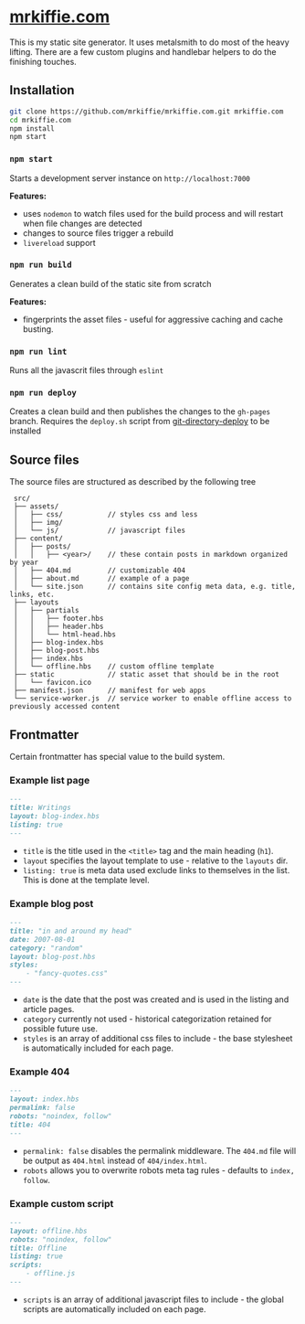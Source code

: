 # [mrkiffie.com](http://mrkiffie.com)

This is my static site generator. It uses metalsmith to do most of the heavy lifting. There are a few custom plugins and handlebar helpers to do the finishing touches.

## Installation

``` bash
git clone https://github.com/mrkiffie/mrkiffie.com.git mrkiffie.com
cd mrkiffie.com
npm install
npm start
```


### `npm start`

Starts a development server instance on `http://localhost:7000`

**Features:**
- uses `nodemon` to watch files used for the build process and will restart when file changes are detected
- changes to source files trigger a rebuild
- `livereload` support


### `npm run build`

Generates a clean build of the static site from scratch

**Features:**
- fingerprints the asset files - useful for aggressive caching and cache busting.


### `npm run lint`

Runs all the javascrit files through `eslint`


### `npm run deploy`

Creates a clean build and then publishes the changes to the `gh-pages` branch.
Requires the `deploy.sh` script from [git-directory-deploy](https://github.com/X1011/git-directory-deploy) to be installed

## Source files

The source files are structured as described by the following tree

```
 src/
 ├── assets/
 │   ├── css/           // styles css and less
 │   ├── img/
 │   └── js/            // javascript files
 ├── content/
 │   ├── posts/
 │   │   ├── <year>/    // these contain posts in markdown organized by year
 │   ├── 404.md         // customizable 404
 │   ├── about.md       // example of a page
 │   └── site.json      // contains site config meta data, e.g. title, links, etc.
 ├── layouts
 │   ├── partials
 │   │   ├── footer.hbs
 │   │   ├── header.hbs
 │   │   └── html-head.hbs
 │   ├── blog-index.hbs
 │   ├── blog-post.hbs
 │   ├── index.hbs
 │   └── offline.hbs    // custom offline template
 ├── static             // static asset that should be in the root
 │   └── favicon.ico
 ├── manifest.json      // manifest for web apps
 └── service-worker.js  // service worker to enable offline access to previously accessed content
```


## Frontmatter

Certain frontmatter has special value to the build system.

### Example list page
``` md
---
title: Writings
layout: blog-index.hbs
listing: true
---
```

- `title` is the title used in the `<title>` tag and the main heading (`h1`).
- `layout` specifies the layout template to use - relative to the `layouts` dir.
- `listing: true` is meta data used exclude links to themselves in the list. This is done at the template level.


### Example blog post
``` md
---
title: "in and around my head"
date: 2007-08-01
category: "random"
layout: blog-post.hbs
styles:
    - "fancy-quotes.css"
---
```

- `date` is the date that the post was created and is used in the listing and article pages.
- `category` currently not used - historical categorization retained for possible future use.
- `styles` is an array of additional css files to include - the base stylesheet is automatically included for each page.

### Example 404
``` md
---
layout: index.hbs
permalink: false
robots: "noindex, follow"
title: 404
---
```

- `permalink: false` disables the permalink middleware. The `404.md` file will be output as `404.html` instead of `404/index.html`.
- `robots` allows you to overwrite robots meta tag rules - defaults to `index, follow`.


### Example custom script
```md
---
layout: offline.hbs
robots: "noindex, follow"
title: Offline
listing: true
scripts:
    - offline.js
---
```

- `scripts` is an array of additional javascript files to include - the global scripts are automatically included on each page.
